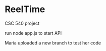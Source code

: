 # ReelTime

CSC 540 project

run node app.js to start API

Maria uploaded a new branch to test her code
